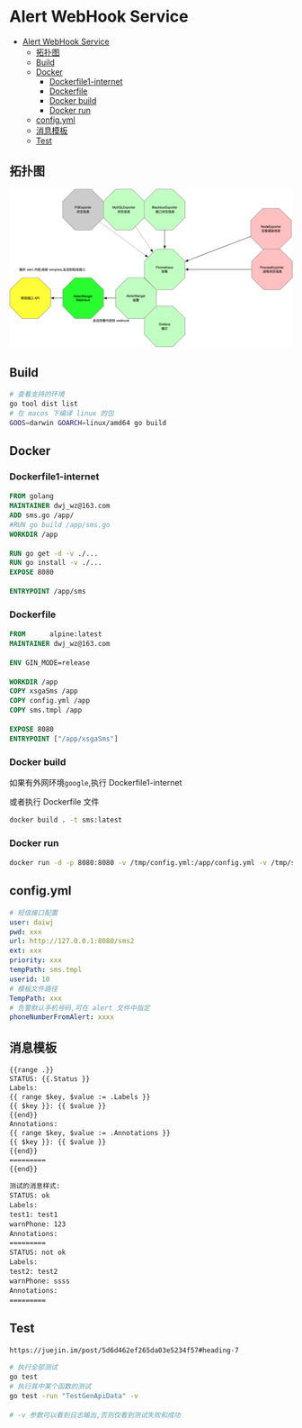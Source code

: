 # Alert WebHook Service
- [Alert WebHook Service](#alert-webhook-service)
  * [拓扑图](#---)
  * [Build](#build)
  * [Docker](#docker)
    + [Dockerfile1-internet](#dockerfile1-internet)
    + [Dockerfile](#dockerfile)
    + [Docker build](#docker-build)
    + [Docker run](#docker-run)
  * [config.yml](#configyml)
  * [消息模板](#----)
  * [Test](#test)

## 拓扑图
![image-20200521173449327](Alert%20WebHook%20Service-readme.assets/image-20200521173449327.png)

## Build

```bash
# 查看支持的环境
go tool dist list 
# 在 macos 下编译 linux 的包
GOOS=darwin GOARCH=linux/amd64 go build 
```
## Docker 
### Dockerfile1-internet
```dockerfile
FROM golang
MAINTAINER dwj_wz@163.com
ADD sms.go /app/
#RUN go build /app/sms.go
WORKDIR /app

RUN go get -d -v ./...
RUN go install -v ./...
EXPOSE 8080

ENTRYPOINT /app/sms
```
### Dockerfile
```dockerfile
FROM      alpine:latest
MAINTAINER dwj_wz@163.com

ENV GIN_MODE=release

WORKDIR /app
COPY xsgaSms /app
COPY config.yml /app
COPY sms.tmpl /app

EXPOSE 8080
ENTRYPOINT ["/app/xsgaSms"]
```
### Docker build
如果有外网环境`google`,执行 Dockerfile1-internet

或者执行 Dockerfile 文件
```bash
docker build . -t sms:latest
```
### Docker run 
```bash
docker run -d -p 8080:8080 -v /tmp/config.yml:/app/config.yml -v /tmp/sms.tmpl:/app/sms.tmpl sms:latest
```
## config.yml

```yml
# 短信接口配置
user: daiwj
pwd: xxx
url: http://127.0.0.1:8080/sms2
ext: xxx
priority: xxx
tempPath: sms.tmpl
userid: 10
# 模板文件路径
TempPath: xxx
# 告警默认手机号码,可在 alert 文件中指定
phoneNumberFromAlert: xxxx
```

## 消息模板

```template
{{range .}}
STATUS: {{.Status }}
Labels:
{{ range $key, $value := .Labels }}
{{ $key }}: {{ $value }}
{{end}}
Annotations:
{{ range $key, $value := .Annotations }}
{{ $key }}: {{ $value }}
{{end}}
=========
{{end}}

```

```bash
测试的消息样式:
STATUS: ok
Labels:
test1: test1
warnPhone: 123
Annotations:
=========
STATUS: not ok
Labels:
test2: test2
warnPhone: ssss
Annotations:
=========      
```



## Test

`https://juejin.im/post/5d6d462ef265da03e5234f57#heading-7`
```bash
# 执行全部测试
go test 
# 执行其中某个函数的测试
go test -run "TestGenApiData" -v 

# -v 参数可以看到日志输出,否则仅看到测试失败和成功
```


